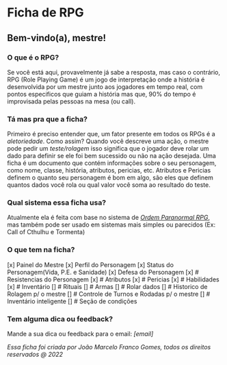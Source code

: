 # Ficha de RPG 
## Bem-vindo(a), mestre!

### O que é o RPG?
Se você está aqui, provavelmente já sabe a resposta, mas caso o contrário, RPG (Role Playing Game) é um jogo de interpretação onde a história é desenvolvida por um mestre junto aos jogadores em tempo real, com pontos especificos que guiam a história mas que, 90% do tempo é improvisada pelas pessoas na mesa (ou call). 

### Tá mas pra que a ficha?
Primeiro é preciso entender que, um fator presente em todos os RPGs é a *_aletoriedade_*. Como assim? Quando você descreve uma ação, o mestre pode pedir um *_teste/rolagem_* isso significa que o jogador deve rolar um dado para definir se ele foi bem sucessido ou não na ação desejada.
Uma ficha é um documento que contém informações sobre o seu personagem, como nome, classe, história, atributos, pericias, etc. Atributos e Pericias definem o quanto seu personagem é bom em algo, são eles que definem quantos dados você rola ou qual valor você soma ao resultado do teste.

### Qual sistema essa ficha usa?
Atualmente ela é feita com base no sistema de [*Ordem Paranormal RPG*](https://ordemparanormal.com.br/), mas também pode ser usado em sistemas mais simples ou parecidos (Ex: Call of Cthulhu e Tormenta) 

### O que tem na ficha?
[x] Painel do Mestre
[x] Perfil do Personagem
[x] Status do Personagem(Vida, P.E. e Sanidade)
[x] Defesa do Personagem
[x] # Resistencias do Personagem
[x] # Atributos
[x] # Pericias
[x] # Habilidades
[x] # Inventário
[] # Rituais
[] # Armas
[] # Rolar dados
[] # Historico de Rolagem p/ o mestre
[] # Controle de Turnos e Rodadas p/ o mestre
[] # Inventário inteligente
[] # Seção de condições


### Tem alguma dica ou feedback?
Mande a sua dica ou feedback para o email: _[email]_


_Essa ficha foi criada por João Marcelo Franco Gomes, todos os direitos reservados @ 2022_
